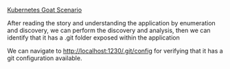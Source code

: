 [Kubernetes Goat Scenario](https://madhuakula.com/kubernetes-goat/docs/scenarios/scenario-1)

After reading the story and understanding the application by enumeration and discovery, we can perform the discovery and analysis, then we can identify that it has a .git folder exposed within the application

We can navigate to [http://localhost:1230/.git/config]({{TRAFFIC_HOST1_1230}}/.git/config) for verifying that it has a git configuration available.

